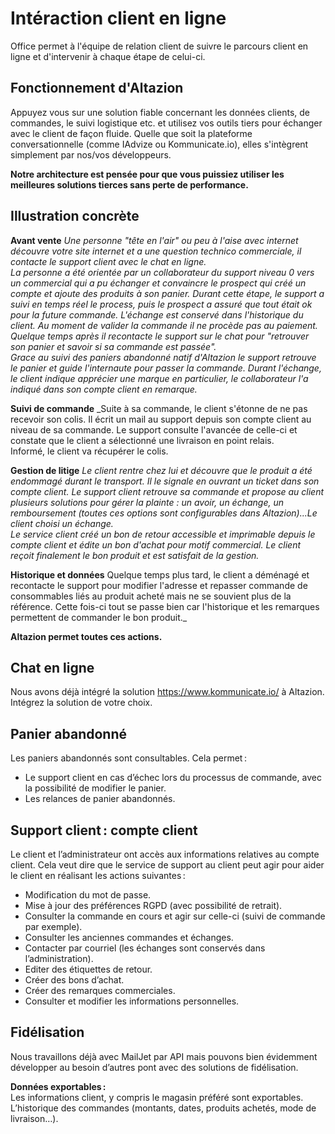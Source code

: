 # Intéraction client en ligne
Office permet à l'équipe de relation client de suivre le parcours client en ligne et d'intervenir à chaque étape de celui-ci. 

## Fonctionnement d'Altazion
Appuyez vous sur une solution fiable concernant les données clients, de commandes, le suivi logistique etc. et utilisez vos outils tiers pour échanger avec le client de façon fluide. 
Quelle que soit la plateforme conversationnelle (comme IAdvize ou Kommunicate.io), elles s'intègrent simplement par nos/vos développeurs. 

**Notre architecture est pensée pour que vous puissiez utiliser les meilleures solutions tierces sans perte de performance.**

## Illustration concrète

**Avant vente**
_Une personne "tête en l'air" ou peu à l'aise avec internet découvre votre site internet et a une question technico commerciale, il contacte le support client avec le chat en ligne.   
La personne a été orientée par un collaborateur du support niveau 0 vers un commercial qui a pu échanger et convaincre le prospect qui créé un compte et ajoute des produits à son panier. Durant cette étape, le support a suivi en temps réel le process, puis le prospect a assuré que tout était ok pour la future commande. L'échange est conservé dans l'historique du client.
Au moment de valider la commande il ne procède pas au paiement. Quelque temps après il recontacte le support sur le chat pour "retrouver son panier et savoir si sa commande est passée".  
Grace au suivi des paniers abandonné natif d'Altazion le support retrouve le panier et guide l'internaute pour passer la commande. Durant l'échange, le client indique apprécier une marque en particulier, le collaborateur l'a indiqué dans son compte client en remarque._ 

**Suivi de commande**
_Suite à sa commande, le client s'étonne de ne pas recevoir son colis. Il écrit un mail au support depuis son compte client au niveau de sa commande. 
Le support consulte l'avancée de celle-ci et constate que le client a sélectionné une livraison en point relais.  
Informé, le client va récupérer le colis. 

**Gestion de litige**
_Le client rentre chez lui et découvre que le produit a été endommagé durant le transport. Il le signale en ouvrant un ticket dans son compte client.
Le support client retrouve sa commande et propose au client plusieurs solutions pour gérer la plainte : un avoir, un échange, un remboursement (toutes ces options sont configurables dans Altazion)...Le client choisi un échange.  
Le service client créé un bon de retour accessible et imprimable depuis le compte client et édite un bon d'achat pour motif commercial. Le client reçoit finalement le bon produit et est satisfait de la gestion._

**Historique et données**
Quelque temps plus tard, le client a déménagé et recontacte le support pour modifier l'adresse et repasser commande de consommables liés au produit acheté mais ne se souvient plus de la référence. 
Cette fois-ci tout se passe bien car l'historique et les remarques permettent de commander le bon produit._

**Altazion permet toutes ces actions.**

## Chat en ligne 

Nous avons déjà intégré la solution https://www.kommunicate.io/ à Altazion. 
Intégrez la solution de votre choix.

## Panier abandonné

Les paniers abandonnés sont consultables. Cela permet :  
- Le support client en cas d’échec lors du processus de commande, avec la possibilité de modifier le panier.  
- Les relances de panier abandonnés.  

## Support client : compte client 

Le client et l’administrateur ont accès aux informations relatives au compte client.
Cela veut dire que le service de support au client peut agir pour aider le client en réalisant les actions suivantes :  
- Modification du mot de passe. 
- Mise à jour des préférences RGPD (avec possibilité de retrait). 
- Consulter la commande en cours et agir sur celle-ci (suivi de commande par exemple). 
- Consulter les anciennes commandes et échanges. 
- Contacter par courriel (les échanges sont conservés dans l’administration). 
- Editer des étiquettes de retour. 
- Créer des bons d’achat. 
- Créer des remarques commerciales. 
- Consulter et modifier les informations personnelles. 

## Fidélisation 

Nous travaillons déjà avec MailJet par API mais pouvons bien évidemment développer au besoin d’autres pont avec des solutions de fidélisation.  

**Données exportables :**  
Les informations client, y compris le magasin préféré sont exportables. 
L’historique des commandes (montants, dates, produits achetés, mode de livraison…). 